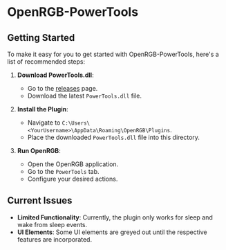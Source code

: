 # OpenRGB-PowerTools

## Getting Started

To make it easy for you to get started with OpenRGB-PowerTools, here's a list of recommended steps:

1. **Download PowerTools.dll**:
    - Go to the [releases](https://github.com/tfurci/OpenRGB-PowerTools/releases) page.
    - Download the latest `PowerTools.dll` file.

2. **Install the Plugin**:
    - Navigate to `C:\Users\<YourUsername>\AppData\Roaming\OpenRGB\Plugins`.
    - Place the downloaded `PowerTools.dll` file into this directory.

3. **Run OpenRGB**:
    - Open the OpenRGB application.
    - Go to the `PowerTools` tab.
    - Configure your desired actions.

## Current Issues

- **Limited Functionality**: Currently, the plugin only works for sleep and wake from sleep events.
- **UI Elements**: Some UI elements are greyed out until the respective features are incorporated.
